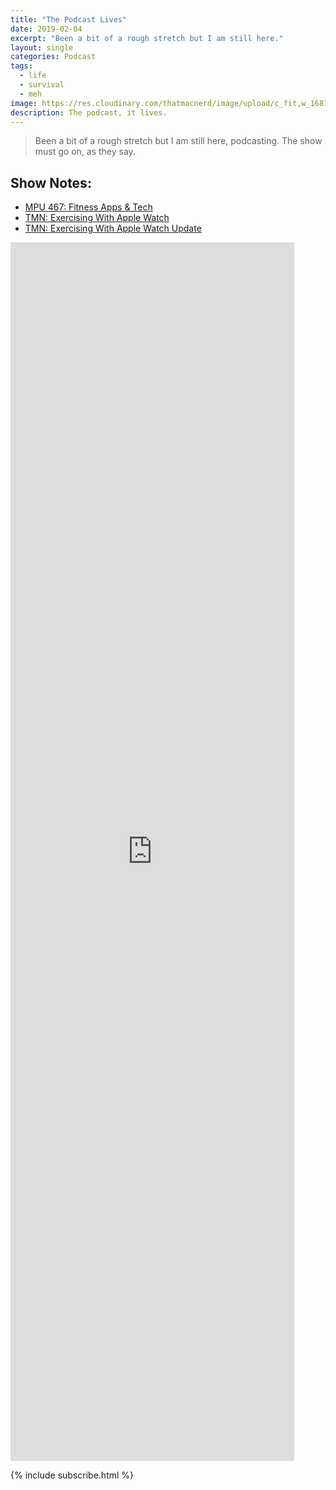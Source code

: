 ```yaml
---
title: "The Podcast Lives"
date: 2019-02-04
excerpt: "Been a bit of a rough stretch but I am still here."
layout: single
categories: Podcast
tags:
  - life
  - survival
  - meh
image: https://res.cloudinary.com/thatmacnerd/image/upload/c_fit,w_1687/v1549257978/Header%20Images/Still_Here/cover_image.png
description: The podcast, it lives.
---
```

> Been a bit of a rough stretch but I am still here, podcasting. The show must go on, as they say.

## Show Notes:
* [MPU 467: Fitness Apps & Tech]("https://overcast.fm/+FrCFxgaUw)
* [TMN: Exercising With Apple Watch](https://thatmacnerd.com/exercising-with-apple-watch/)
* [TMN: Exercising With Apple Watch Update](https://thatmacnerd.com/exercise-update/)

<iframe src="https://anchor.fm/thatmacnerd/embed/episodes/State-of-the-Podcast-e336ar" height="50%" width="90%" frameborder="0" scrolling="no"></iframe>

{% include subscribe.html %}